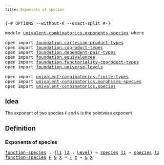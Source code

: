 ```yaml
---
title: Exponents of species
---
```


<pre class="Agda"><a id="46" class="Symbol">{-#</a> <a id="50" class="Keyword">OPTIONS</a> <a id="58" class="Pragma">--without-K</a> <a id="70" class="Pragma">--exact-split</a> <a id="84" class="Symbol">#-}</a>

<a id="89" class="Keyword">module</a> <a id="96" href="univalent-combinatorics.exponents-species.html" class="Module">univalent-combinatorics.exponents-species</a> <a id="138" class="Keyword">where</a>

<a id="145" class="Keyword">open</a> <a id="150" class="Keyword">import</a> <a id="157" href="foundation.cartesian-product-types.html" class="Module">foundation.cartesian-product-types</a>
<a id="192" class="Keyword">open</a> <a id="197" class="Keyword">import</a> <a id="204" href="foundation.coproduct-types.html" class="Module">foundation.coproduct-types</a>
<a id="231" class="Keyword">open</a> <a id="236" class="Keyword">import</a> <a id="243" href="foundation.dependent-pair-types.html" class="Module">foundation.dependent-pair-types</a>
<a id="275" class="Keyword">open</a> <a id="280" class="Keyword">import</a> <a id="287" href="foundation.equivalences.html" class="Module">foundation.equivalences</a>
<a id="311" class="Keyword">open</a> <a id="316" class="Keyword">import</a> <a id="323" href="foundation.functoriality-coproduct-types.html" class="Module">foundation.functoriality-coproduct-types</a> 
<a id="365" class="Keyword">open</a> <a id="370" class="Keyword">import</a> <a id="377" href="foundation.universe-levels.html" class="Module">foundation.universe-levels</a>

<a id="405" class="Keyword">open</a> <a id="410" class="Keyword">import</a> <a id="417" href="univalent-combinatorics.finite-types.html" class="Module">univalent-combinatorics.finite-types</a>
<a id="454" class="Keyword">open</a> <a id="459" class="Keyword">import</a> <a id="466" href="univalent-combinatorics.morphisms-species.html" class="Module">univalent-combinatorics.morphisms-species</a>
<a id="508" class="Keyword">open</a> <a id="513" class="Keyword">import</a> <a id="520" href="univalent-combinatorics.species.html" class="Module">univalent-combinatorics.species</a>
</pre>
## Idea

The exponent of two species `F` and `G` is the pointwise exponent

## Definition

### Exponents of species

<pre class="Agda"><a id="function-species"></a><a id="682" href="univalent-combinatorics.exponents-species.html#682" class="Function">function-species</a> <a id="699" class="Symbol">:</a> <a id="701" class="Symbol">{</a><a id="702" href="univalent-combinatorics.exponents-species.html#702" class="Bound">l1</a> <a id="705" href="univalent-combinatorics.exponents-species.html#705" class="Bound">l2</a> <a id="708" class="Symbol">:</a> <a id="710" href="Agda.Primitive.html#597" class="Postulate">Level</a><a id="715" class="Symbol">}</a> <a id="717" class="Symbol">→</a> <a id="719" href="univalent-combinatorics.species.html#429" class="Function">species</a> <a id="727" href="univalent-combinatorics.exponents-species.html#702" class="Bound">l1</a> <a id="730" class="Symbol">→</a> <a id="732" href="univalent-combinatorics.species.html#429" class="Function">species</a> <a id="740" href="univalent-combinatorics.exponents-species.html#705" class="Bound">l2</a> <a id="743" class="Symbol">→</a> <a id="745" href="univalent-combinatorics.finite-types.html#4743" class="Function">𝔽</a> <a id="747" class="Symbol">→</a> <a id="749" href="foundation-core.universe-levels.html#235" class="Primitive">UU</a> <a id="752" class="Symbol">(</a><a id="753" href="univalent-combinatorics.exponents-species.html#702" class="Bound">l1</a> <a id="756" href="Agda.Primitive.html#810" class="Primitive Operator">⊔</a> <a id="758" href="univalent-combinatorics.exponents-species.html#705" class="Bound">l2</a><a id="760" class="Symbol">)</a>
<a id="762" href="univalent-combinatorics.exponents-species.html#682" class="Function">function-species</a> <a id="779" href="univalent-combinatorics.exponents-species.html#779" class="Bound">F</a> <a id="781" href="univalent-combinatorics.exponents-species.html#781" class="Bound">G</a> <a id="783" href="univalent-combinatorics.exponents-species.html#783" class="Bound">X</a> <a id="785" class="Symbol">=</a> <a id="787" href="univalent-combinatorics.exponents-species.html#779" class="Bound">F</a> <a id="789" href="univalent-combinatorics.exponents-species.html#783" class="Bound">X</a> <a id="791" class="Symbol">→</a> <a id="793" href="univalent-combinatorics.exponents-species.html#781" class="Bound">G</a> <a id="795" href="univalent-combinatorics.exponents-species.html#783" class="Bound">X</a>
</pre>